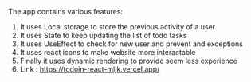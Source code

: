 The app contains various features:
1. It uses Local storage to store the previous activity of a user
2. It uses State to keep updating the list of todo tasks
3. It uses UseEffect to check for new user and prevent and exceptions
4. It uses react icons to make website more interactable
5. Finally it uses dynamic rendering to provide seem less experience
6. Link : https://todoin-react-mljk.vercel.app/